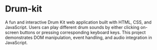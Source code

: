 # Drum-kit
A fun and interactive Drum Kit web application built with HTML, CSS, and JavaScript. Users can play different drum sounds by either clicking on-screen buttons or pressing corresponding keyboard keys. This project demonstrates DOM manipulation, event handling, and audio integration in JavaScript.
